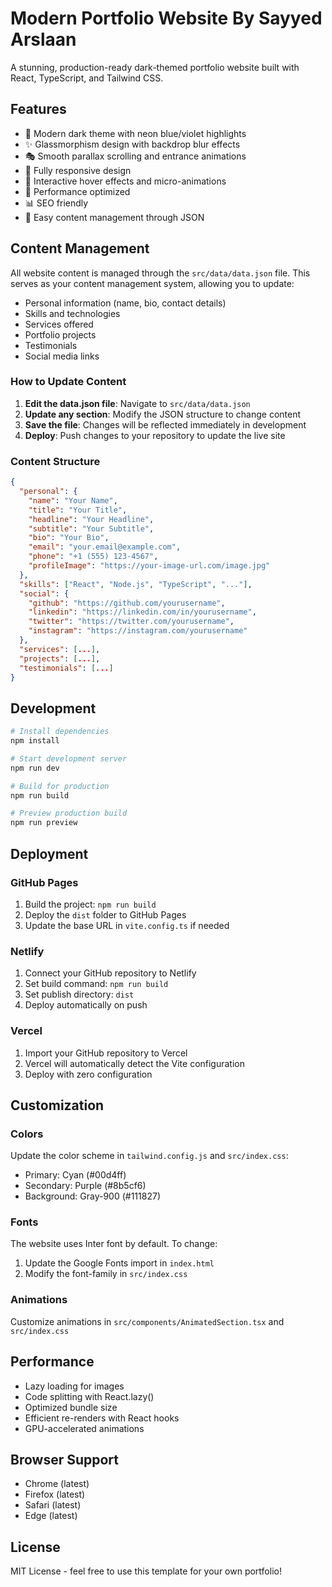 # Modern Portfolio Website  By Sayyed Arslaan 

A stunning, production-ready dark-themed portfolio website built with React, TypeScript, and Tailwind CSS.

## Features

- 🌙 Modern dark theme with neon blue/violet highlights
- ✨ Glassmorphism design with backdrop blur effects
- 🎭 Smooth parallax scrolling and entrance animations
- 📱 Fully responsive design
- 🎨 Interactive hover effects and micro-animations
- 🚀 Performance optimized
- 📊 SEO friendly
- 🔧 Easy content management through JSON

## Content Management

All website content is managed through the `src/data/data.json` file. This serves as your content management system, allowing you to update:

- Personal information (name, bio, contact details)
- Skills and technologies
- Services offered
- Portfolio projects
- Testimonials
- Social media links

### How to Update Content

1. **Edit the data.json file**: Navigate to `src/data/data.json`
2. **Update any section**: Modify the JSON structure to change content
3. **Save the file**: Changes will be reflected immediately in development
4. **Deploy**: Push changes to your repository to update the live site

### Content Structure

```json
{
  "personal": {
    "name": "Your Name",
    "title": "Your Title",
    "headline": "Your Headline",
    "subtitle": "Your Subtitle",
    "bio": "Your Bio",
    "email": "your.email@example.com",
    "phone": "+1 (555) 123-4567",
    "profileImage": "https://your-image-url.com/image.jpg"
  },
  "skills": ["React", "Node.js", "TypeScript", "..."],
  "social": {
    "github": "https://github.com/yourusername",
    "linkedin": "https://linkedin.com/in/yourusername",
    "twitter": "https://twitter.com/yourusername",
    "instagram": "https://instagram.com/yourusername"
  },
  "services": [...],
  "projects": [...],
  "testimonials": [...]
}
```

## Development

```bash
# Install dependencies
npm install

# Start development server
npm run dev

# Build for production
npm run build

# Preview production build
npm run preview
```

## Deployment

### GitHub Pages
1. Build the project: `npm run build`
2. Deploy the `dist` folder to GitHub Pages
3. Update the base URL in `vite.config.ts` if needed

### Netlify
1. Connect your GitHub repository to Netlify
2. Set build command: `npm run build`
3. Set publish directory: `dist`
4. Deploy automatically on push

### Vercel
1. Import your GitHub repository to Vercel
2. Vercel will automatically detect the Vite configuration
3. Deploy with zero configuration

## Customization

### Colors
Update the color scheme in `tailwind.config.js` and `src/index.css`:
- Primary: Cyan (#00d4ff)
- Secondary: Purple (#8b5cf6)
- Background: Gray-900 (#111827)

### Fonts
The website uses Inter font by default. To change:
1. Update the Google Fonts import in `index.html`
2. Modify the font-family in `src/index.css`

### Animations
Customize animations in `src/components/AnimatedSection.tsx` and `src/index.css`

## Performance

- Lazy loading for images
- Code splitting with React.lazy()
- Optimized bundle size
- Efficient re-renders with React hooks
- GPU-accelerated animations

## Browser Support

- Chrome (latest)
- Firefox (latest)
- Safari (latest)
- Edge (latest)

## License

MIT License - feel free to use this template for your own portfolio!
